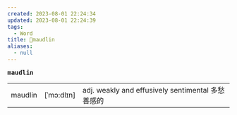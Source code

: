 ```yaml
---
created: 2023-08-01 22:24:34
updated: 2023-08-01 22:24:39
tags:
  - Word
title: 📖maudlin
aliases:
  - null
---
```


<pre><strong>maudlin</strong></pre>
|   |   |   |
|---|---|---|
|maudlin|[ˈmɔ:dlɪn]|adj. weakly and effusively sentimental 多愁善感的|
